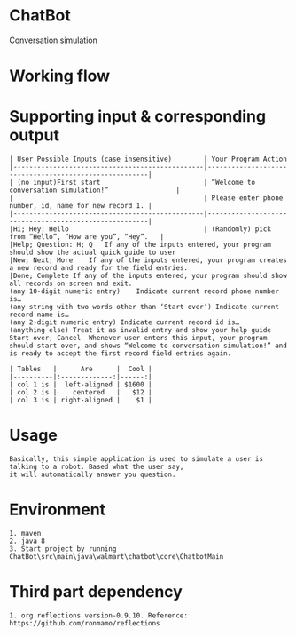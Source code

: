 # ChatBot

Conversation simulation

# Working flow

# Supporting input & corresponding output

    | User Possible Inputs (case insensitive)	     | Your Program Action
    |------------------------------------------------|-------------------------------------------------------|
    | (no input)First start                          | “Welcome to conversation simulation!”                 |
    |                                                | Please enter phone number, id, name for new record 1. |
    |------------------------------------------------|-------------------------------------------------------|
    |Hi; Hey; Hello	                                 | (Randomly) pick from “Hello”, “How are you”, “Hey”.   |
    |Help; Question: H; Q	If any of the inputs entered, your program should show the actual quick guide to user
    |New; Next; More	If any of the inputs entered, your program creates a new record and ready for the field entries.
    |Done; Complete	If any of the inputs entered, your program should show all records on screen and exit.
    (any 10-digit numeric entry)	Indicate current record phone number is…
    (any string with two words other than ‘Start over’)	Indicate current record name is…
    (any 2-digit numeric entry)	Indicate current record id is…
    (anything else)	Treat it as invalid entry and show your help guide
    Start over; Cancel	Whenever user enters this input, your program should start over, and shows “Welcome to conversation simulation!” and is ready to accept the first record field entries again.
    
    | Tables   |      Are      |  Cool |
    |----------|:-------------:|------:|
    | col 1 is |  left-aligned | $1600 |
    | col 2 is |    centered   |   $12 |
    | col 3 is | right-aligned |    $1 |


# Usage
    Basically, this simple application is used to simulate a user is talking to a robot. Based what the user say,
    it will automatically answer you question.

# Environment
    1. maven
    2. java 8
    3. Start project by running ChatBot\src\main\java\walmart\chatbot\core\ChatbotMain

# Third part dependency
    1. org.reflections version-0.9.10. Reference: https://github.com/ronmamo/reflections

